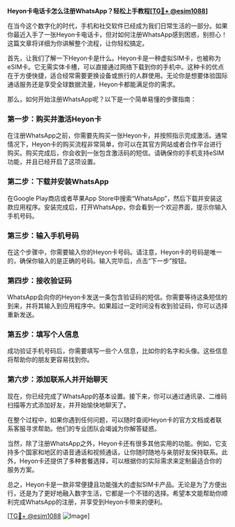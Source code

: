 **Heyon卡电话卡怎么注册WhatsApp？轻松上手教程[[TG💪+ @esim1088](https://t.me/s/esim1088)]**

在当今这个数字化的时代，手机和社交软件已经成为我们日常生活的一部分。如果你最近入手了一张Heyon卡电话卡，但对如何注册WhatsApp感到困惑，别担心！这篇文章将详细为你讲解整个流程，让你轻松搞定。

首先，让我们了解一下Heyon卡是什么。Heyon卡是一种虚拟SIM卡，也被称为eSIM卡。它无需实体卡槽，可以直接通过网络下载到你的手机中。这种卡的优点在于方便快捷，适合经常需要更换设备或旅行的人群使用。无论你是想要体验国际通话服务还是享受全球数据流量，Heyon卡都能满足你的需求。

那么，如何开始注册WhatsApp呢？以下是一个简单易懂的步骤指南：

### 第一步：购买并激活Heyon卡

在注册WhatsApp之前，你需要先购买一张Heyon卡，并按照指示完成激活。通常情况下，Heyon卡的购买流程非常简单，你可以在其官方网站或者合作平台进行购买。购买完成后，你会收到一张包含激活码的短信。请确保你的手机支持eSIM功能，并且已经开启了这项设置。

### 第二步：下载并安装WhatsApp

在Google Play商店或者苹果App Store中搜索“WhatsApp”，然后下载并安装这款应用程序。安装完成后，打开WhatsApp，你会看到一个欢迎界面，提示你输入手机号码。

### 第三步：输入手机号码

在这个步骤中，你需要输入你的Heyon卡号码。请注意，Heyon卡的号码是唯一的，确保你输入的是正确的号码。输入完毕后，点击“下一步”按钮。

### 第四步：接收验证码

WhatsApp会向你的Heyon卡发送一条包含验证码的短信。你需要等待这条短信的到来，并将其输入到应用程序中。如果超过一定时间没有收到验证码，你可以选择重新发送。

### 第五步：填写个人信息

成功验证手机号码后，你需要填写一些个人信息，比如你的名字和头像。这些信息将帮助你的朋友更容易找到你。

### 第六步：添加联系人并开始聊天

现在，你已经完成了WhatsApp的基本设置。接下来，你可以通过通讯录、二维码扫描等方式添加好友，并开始愉快地聊天了。

在整个过程中，如果你遇到任何问题，可以随时查阅Heyon卡的官方文档或者联系客服寻求帮助。他们的专业团队会竭诚为你解答疑惑。

当然，除了注册WhatsApp之外，Heyon卡还有很多其他实用的功能。例如，它支持多个国家和地区的语音通话和视频通话，让你随时随地与亲朋好友保持联系。此外，Heyon卡还提供了多种套餐选择，可以根据你的实际需求来定制最适合你的服务方案。

总之，Heyon卡是一款非常便捷且功能强大的虚拟SIM卡产品。无论是为了方便出行，还是为了更好地融入数字生活，它都是一个不错的选择。希望本文能帮助你顺利完成WhatsApp的注册，并享受到Heyon卡带来的便利。

[[TG💪+ @esim1088](https://t.me/s/esim1088) ![Image](https://i.postimg.cc/4NQfJmqS/Snipaste-2025-05-13-00-14-12.png)]
